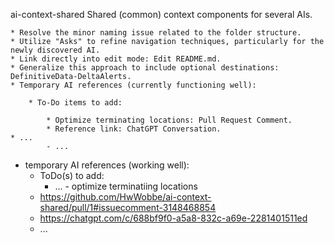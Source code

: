 ai-context-shared
Shared (common) context components for several AIs.

	* Resolve the minor naming issue related to the folder structure.
	* Utilize "Asks" to refine navigation techniques, particularly for the newly discovered AI.
	* Link directly into edit mode: Edit README.md.
	* Generalize this approach to include optional destinations: DefinitiveData-DeltaAlerts.
	* Temporary AI references (currently functioning well):

		* To-Do items to add:

			* Optimize terminating locations: Pull Request Comment.
			* Reference link: ChatGPT Conversation.
	* ...
            - ...
- temporary AI references (working well):
  - ToDo(s) to add:
    - ... - optimize terminatiing locations
  - https://github.com/HwWobbe/ai-context-shared/pull/1#issuecomment-3148468854
  - https://chatgpt.com/c/688bf9f0-a5a8-832c-a69e-2281401511ed
  - ...

